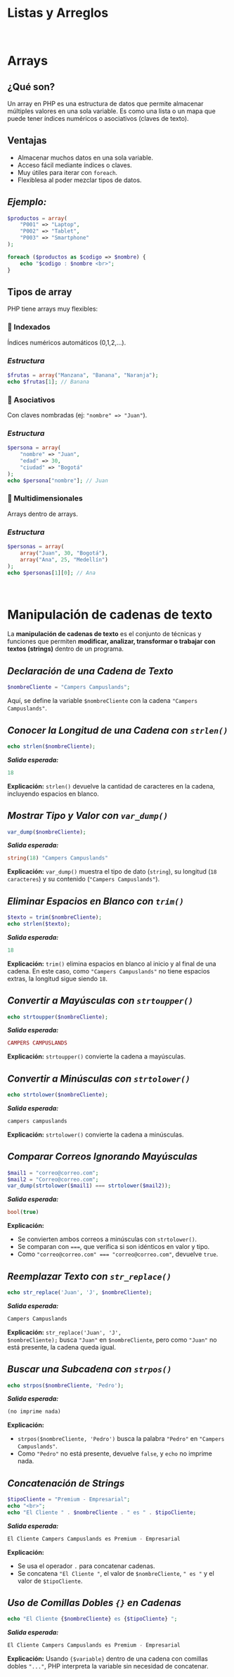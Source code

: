 # **Listas y Arreglos**
<br>

# **Arrays**

## **¿Qué son?**

Un array en PHP es una estructura de datos que permite almacenar múltiples valores en una sola variable. Es como una lista o un mapa que puede tener índices numéricos o asociativos (claves de texto).

## **Ventajas**

- Almacenar muchos datos en una sola variable.
- Acceso fácil mediante índices o claves.
- Muy útiles para iterar con `foreach`.
- Flexiblesa al poder mezclar tipos de datos.

## ***Ejemplo:***

```php
$productos = array(
    "P001" => "Laptop",
    "P002" => "Tablet",
    "P003" => "Smartphone"
);

foreach ($productos as $codigo => $nombre) {
    echo "$codigo : $nombre <br>";
}
```

## **Tipos de array**

PHP tiene arrays muy flexibles:

### **🐝 Indexados**

Índices numéricos automáticos (0,1,2,…).

### ***Estructura***

```php
$frutas = array("Manzana", "Banana", "Naranja");
echo $frutas[1]; // Banana
```

### **🐇 Asociativos**

Con claves nombradas (ej: `"nombre" => "Juan"`).

### ***Estructura***

```php
$persona = array(
    "nombre" => "Juan",
    "edad" => 30,
    "ciudad" => "Bogotá"
);
echo $persona["nombre"]; // Juan
```

### **🐺 Multidimensionales**

Arrays dentro de arrays.

### ***Estructura***

```php
$personas = array(
    array("Juan", 30, "Bogotá"),
    array("Ana", 25, "Medellín")
);
echo $personas[1][0]; // Ana

```
<br>

# **Manipulación de cadenas de texto**

La **manipulación de cadenas de texto** es el conjunto de técnicas y funciones que permiten **modificar, analizar, transformar o trabajar con textos (strings)** dentro de un programa.

## ***Declaración de una Cadena de Texto***

```php
$nombreCliente = "Campers Campuslands";
```

Aquí, se define la variable `$nombreCliente` con la cadena `"Campers Campuslands"`.

## ***Conocer la Longitud de una Cadena con `strlen()`***

```php
echo strlen($nombreCliente);
```

***Salida esperada:***

```php
18
```

**Explicación:** `strlen()` devuelve la cantidad de caracteres en la cadena, incluyendo espacios en blanco.

## ***Mostrar Tipo y Valor con `var_dump()`***

```php
var_dump($nombreCliente);
```

***Salida esperada:***

```php
string(18) "Campers Campuslands"
```

**Explicación:** `var_dump()` muestra el tipo de dato (`string`), su longitud (`18 caracteres`) y su contenido (`"Campers Campuslands"`).

## ***Eliminar Espacios en Blanco con `trim()`***

```php
$texto = trim($nombreCliente);
echo strlen($texto);
```

***Salida esperada:***

```php
18
```

**Explicación:** `trim()` elimina espacios en blanco al inicio y al final de una cadena. En este caso, como `"Campers Campuslands"` no tiene espacios extras, la longitud sigue siendo `18`.

## ***Convertir a Mayúsculas con `strtoupper()`***

```php
echo strtoupper($nombreCliente);
```

***Salida esperada:***

```php
CAMPERS CAMPUSLANDS
```

**Explicación:** `strtoupper()` convierte la cadena a mayúsculas.

## ***Convertir a Minúsculas con `strtolower()`***

```php
echo strtolower($nombreCliente);
```

***Salida esperada:***

```php
campers campuslands
```

**Explicación:** `strtolower()` convierte la cadena a minúsculas.

## ***Comparar Correos Ignorando Mayúsculas***

```php
$mail1 = "correo@correo.com";
$mail2 = "Correo@correo.com";
var_dump(strtolower($mail1) === strtolower($mail2));
```

***Salida esperada:***

```php
bool(true)
```

**Explicación:**

- Se convierten ambos correos a minúsculas con `strtolower()`.
- Se comparan con `===`, que verifica si son idénticos en valor y tipo.
- Como `"correo@correo.com" === "correo@correo.com"`, devuelve `true`.

## ***Reemplazar Texto con `str_replace()`***

```php
echo str_replace('Juan', 'J', $nombreCliente);
```

***Salida esperada:***

```php
Campers Campuslands
```

**Explicación:** `str_replace('Juan', 'J', $nombreCliente);` busca `"Juan"` en `$nombreCliente`, pero como `"Juan"` no está presente, la cadena queda igual.

## ***Buscar una Subcadena con `strpos()`***

```php
echo strpos($nombreCliente, 'Pedro');
```

***Salida esperada:***

```php
(no imprime nada)
```

**Explicación:**

- `strpos($nombreCliente, 'Pedro')` busca la palabra `"Pedro"` en `"Campers Campuslands"`.
- Como `"Pedro"` no está presente, devuelve `false`, y `echo` no imprime nada.

## ***Concatenación de Strings***

```php
$tipoCliente = "Premium - Empresarial";
echo "<br>";
echo "El Cliente " . $nombreCliente . " es " . $tipoCliente;
```

***Salida esperada:***

```php
El Cliente Campers Campuslands es Premium - Empresarial
```

**Explicación:**

- Se usa el operador `.` para concatenar cadenas.
- Se concatena `"El Cliente "`, el valor de `$nombreCliente`, `" es "` y el valor de `$tipoCliente`.

## ***Uso de Comillas Dobles `{}` en Cadenas***

```php
echo "El Cliente {$nombreCliente} es {$tipoCliente} ";
```

***Salida esperada:***

```php
El Cliente Campers Campuslands es Premium - Empresarial
```

**Explicación:** Usando `{$variable}` dentro de una cadena con comillas dobles `"..."`, PHP interpreta la variable sin necesidad de concatenar.